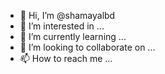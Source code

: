 - 👋 Hi, I’m @shamayalbd
- 👀 I’m interested in ...
- 🌱 I’m currently learning ...
- 💞️ I’m looking to collaborate on ...
- 📫 How to reach me ...

<!---
shamayalbd/shamayalbd is a ✨ special ✨ repository because its `README.md` (this file) appears on your GitHub profile.
You can click the Preview link to take a look at your changes.
--->
